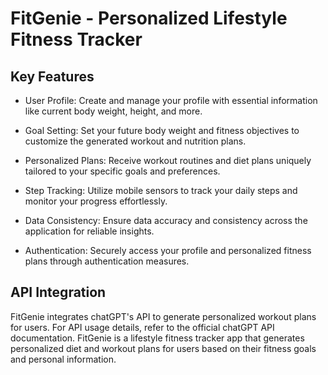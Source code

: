 # FitGenie - Personalized Lifestyle Fitness Tracker
## Key Features
* User Profile: Create and manage your profile with essential information like current body weight, height, and more.

* Goal Setting: Set your future body weight and fitness objectives to customize the generated workout and nutrition plans.

* Personalized Plans: Receive workout routines and diet plans uniquely tailored to your specific goals and preferences.

* Step Tracking: Utilize mobile sensors to track your daily steps and monitor your progress effortlessly.

* Data Consistency: Ensure data accuracy and consistency across the application for reliable insights.

* Authentication: Securely access your profile and personalized fitness plans through authentication measures.


## API Integration

FitGenie integrates chatGPT's API to generate personalized workout plans for users. For API usage details, refer to the official chatGPT API documentation.
FitGenie is a lifestyle fitness tracker app that generates personalized diet and workout
plans for users based on their fitness goals and personal information.
